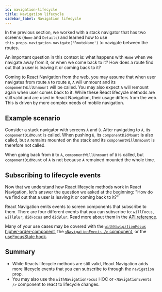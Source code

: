 ```yaml
---
id: navigation-lifecycle
title: Navigation lifecycle
sidebar_label: Navigation lifecycle
---
```


In the previous section, we worked with a stack navigator that has two screens (`Home` and `Details`) and learned how to use `this.props.navigation.navigate('RouteName')` to navigate between the routes.

An important question in this context is: what happens with `Home` when we navigate away from it, or when we come back to it? How does a route find out that a user is leaving it or coming back to it?

Coming to React Navigation from the web, you may assume that when user navigates from route `A` to route `B`, `A` will unmount and its `componentWillUnmount` will be called. You may also expect `A` will remount again when user comes back to it. While these React lifecycle methods are still valid and are used in React Navigation, their usage differs from the web. This is driven by more complex needs of mobile navigation.

## Example scenario

Consider a stack navigator with screens `A` and `B`. After navigating to `A`, its `componentDidMount` is called. When pushing `B`, its `componentDidMount` is also called, but `A` remains mounted on the stack and its `componentWillUnmount` is therefore not called.

When going back from `B` to `A`, `componentWillUnmount` of `B` is called, but `componentDidMount` of `A` is not because `A` remained mounted the whole time.

## Subscribing to lifecycle events

Now that we understand how React lifecycle methods work in React Navigation, let's answer the question we asked at the beginning: "How do we find out that a user is leaving it or coming back to it?"

React Navigation emits events to screen components that subscribe to them. There are four different events that you can subscribe to: `willFocus`, `willBlur`, `didFocus` and `didBlur`. Read more about them in the [API reference](navigation-prop.md#addlistener---subscribe-to-updates-to-navigation-lifecycle).

Many of your use cases may be covered with the [`withNavigationFocus` higher-order-component](with-navigation-focus.md), the [`<NavigationEvents />` component](navigation-events.md), or the [useFocusState hook](https://github.com/react-navigation/hooks#usefocusstate).

## Summary

- While Reacts lifecycle methods are still valid, React Navigation adds more lifecycle events that you can subscribe to through the `navigation` prop.
- You may also use the `withNavigationFocus` HOC or `<NavigationEvents />` component to react to lifecycle changes.
